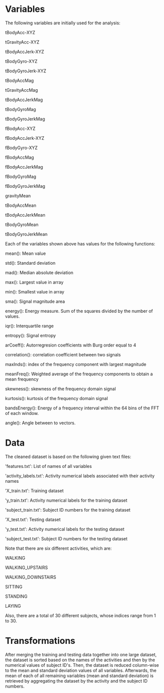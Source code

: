 # Variables
The following variables are initially used for the analysis:

tBodyAcc-XYZ

tGravityAcc-XYZ

tBodyAccJerk-XYZ

tBodyGyro-XYZ

tBodyGyroJerk-XYZ

tBodyAccMag

tGravityAccMag

tBodyAccJerkMag

tBodyGyroMag

tBodyGyroJerkMag

fBodyAcc-XYZ

fBodyAccJerk-XYZ

fBodyGyro-XYZ

fBodyAccMag

fBodyAccJerkMag

fBodyGyroMag

fBodyGyroJerkMag

gravityMean

tBodyAccMean

tBodyAccJerkMean

tBodyGyroMean

tBodyGyroJerkMean

Each of the variables shown above has values for the following functions:

mean(): Mean value

std(): Standard deviation

mad(): Median absolute deviation 

max(): Largest value in array

min(): Smallest value in array

sma(): Signal magnitude area

energy(): Energy measure. Sum of the squares divided by the number of values. 

iqr(): Interquartile range 

entropy(): Signal entropy

arCoeff(): Autorregresion coefficients with Burg order equal to 4

correlation(): correlation coefficient between two signals

maxInds(): index of the frequency component with largest magnitude

meanFreq(): Weighted average of the frequency components to obtain a mean frequency

skewness(): skewness of the frequency domain signal 

kurtosis(): kurtosis of the frequency domain signal 

bandsEnergy(): Energy of a frequency interval within the 64 bins of the FFT of each window.

angle(): Angle between to vectors.

# Data
The cleaned dataset is based on the following given text files:  

'features.txt': List of names of all variables

'activity_labels.txt': Activity numerical labels associated with their activity names

'X_train.txt': Training dataset

'y_train.txt': Activity numerical labels for the training dataset

'subject_train.txt': Subject ID numbers for the training dataset

'X_test.txt': Testing dataset

'y_test.txt': Activity numerical labels for the testing dataset

'subject_test.txt': Subject ID numbers for the testing dataset

Note that there are six different activities, which are:

WALKING

WALKING_UPSTAIRS

WALKING_DOWNSTAIRS

SITTING

STANDING

LAYING

Also, there are a total of 30 different subjects, whose indices range from 1 to 30.

# Transformations

After merging the training and testing data together into one large dataset, the dataset is sorted based on
the names of the activities and then by the numerical values of subject ID's.  Then, the dataset is reduced
column-wise to the mean and standard deviation values of all variables.  Afterwards, the mean of each of all 
remaining variables (mean and standard deviation) is retrieved by aggregating the dataset by the activity and
the subject ID numbers.
